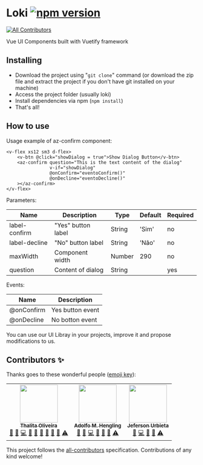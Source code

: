 # Loki [![npm version](https://badge.fury.io/js/%40azinformatica%2Floki.svg)](https://badge.fury.io/js/%40azinformatica%2Floki)
<!-- ALL-CONTRIBUTORS-BADGE:START - Do not remove or modify this section -->
[![All Contributors](https://img.shields.io/badge/all_contributors-3-orange.svg?style=flat-square)](#contributors-)
<!-- ALL-CONTRIBUTORS-BADGE:END -->
Vue UI Components built with Vuetify framework

## Installing
* Download the project using "`git clone`" command (or download the zip file and extract the project if you don't have git installed on your machine)
* Access the project folder (usually loki)
* Install dependencies via npm (`npm install`)
* That's all! 

## How to use

Usage example of az-confirm component:
````
<v-flex xs12 sm3 d-flex>
    <v-btn @click="showDialog = true">Show Dialog Button</v-btn>
    <az-confirm question="This is the text content of the dialog"
                v-if="showDialog"
                @onConfirm="eventoConfirm()"
                @onDecline="eventoDecline()"
    ></az-confirm>
</v-flex>
````
Parameters:

|Name|Description|Type|Default| Required|
|----|-----------|----|-------|---------|
label-confirm|"Yes" button label| String|'Sim'|no|
label-decline|"No" button label| String|'Não'|no|
maxWidth|Component width| Number|290|no|
question|Content of dialog| String||yes|

Events:

|Name|Description|
|----|-----------|
@onConfirm|Yes button event|
@onDecline|No botton event|


You can use our UI Libray in your projects, improve it and propose modifications to us.

## Contributors ✨

Thanks goes to these wonderful people ([emoji key](https://allcontributors.org/docs/en/emoji-key)):

<!-- ALL-CONTRIBUTORS-LIST:START - Do not remove or modify this section -->
<!-- prettier-ignore-start -->
<!-- markdownlint-disable -->
<table>
  <tr>
    <td align="center"><a href="https://github.com/thalita12"><img src="https://avatars0.githubusercontent.com/u/12161520?v=4" width="100px;" alt=""/><br /><sub><b>Thalita Oliveira</b></sub></a><br /><a href="#question-thalita12" title="Answering Questions">💬</a> <a href="https://github.com/@azinformatica/@azinformatica/loki/issues?q=author%3Athalita12" title="Bug reports">🐛</a> <a href="https://github.com/@azinformatica/@azinformatica/loki/commits?author=thalita12" title="Code">💻</a> <a href="#design-thalita12" title="Design">🎨</a> <a href="https://github.com/@azinformatica/@azinformatica/loki/commits?author=thalita12" title="Documentation">📖</a> <a href="#ideas-thalita12" title="Ideas, Planning, & Feedback">🤔</a> <a href="#maintenance-thalita12" title="Maintenance">🚧</a> <a href="#projectManagement-thalita12" title="Project Management">📆</a> <a href="https://github.com/@azinformatica/@azinformatica/loki/pulls?q=is%3Apr+reviewed-by%3Athalita12" title="Reviewed Pull Requests">👀</a> <a href="https://github.com/@azinformatica/@azinformatica/loki/commits?author=thalita12" title="Tests">⚠️</a></td>
    <td align="center"><a href="https://github.com/hengling"><img src="https://avatars0.githubusercontent.com/u/4369590?v=4" width="100px;" alt=""/><br /><sub><b>Adolfo M. Hengling</b></sub></a><br /><a href="#question-hengling" title="Answering Questions">💬</a> <a href="https://github.com/@azinformatica/@azinformatica/loki/issues?q=author%3Ahengling" title="Bug reports">🐛</a> <a href="https://github.com/@azinformatica/@azinformatica/loki/commits?author=hengling" title="Code">💻</a> <a href="#design-hengling" title="Design">🎨</a> <a href="#ideas-hengling" title="Ideas, Planning, & Feedback">🤔</a> <a href="https://github.com/@azinformatica/@azinformatica/loki/pulls?q=is%3Apr+reviewed-by%3Ahengling" title="Reviewed Pull Requests">👀</a> <a href="https://github.com/@azinformatica/@azinformatica/loki/commits?author=hengling" title="Tests">⚠️</a></td>
    <td align="center"><a href="http://jefersonurbieta.com.br"><img src="https://avatars3.githubusercontent.com/u/12651715?v=4" width="100px;" alt=""/><br /><sub><b>Jeferson Urbieta</b></sub></a><br /><a href="https://github.com/@azinformatica/@azinformatica/loki/issues?q=author%3AJefersonUrbieta" title="Bug reports">🐛</a> <a href="https://github.com/@azinformatica/@azinformatica/loki/commits?author=JefersonUrbieta" title="Code">💻</a> <a href="https://github.com/@azinformatica/@azinformatica/loki/commits?author=JefersonUrbieta" title="Documentation">📖</a> <a href="#ideas-JefersonUrbieta" title="Ideas, Planning, & Feedback">🤔</a> <a href="https://github.com/@azinformatica/@azinformatica/loki/commits?author=JefersonUrbieta" title="Tests">⚠️</a></td>
  </tr>
</table>

<!-- markdownlint-enable -->
<!-- prettier-ignore-end -->
<!-- ALL-CONTRIBUTORS-LIST:END -->

This project follows the [all-contributors](https://github.com/all-contributors/all-contributors) specification. Contributions of any kind welcome!